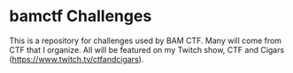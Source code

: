 # bamctf Challenges
This is a repository for challenges used by BAM CTF.  Many will come from CTF that I organize.  All will be featured on my Twitch show, CTF and Cigars (https://www.twitch.tv/ctfandcigars).
